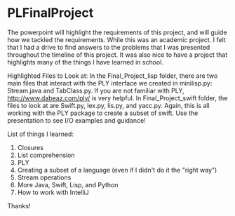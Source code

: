 # PLFinalProject
The powerpoint will highlight the requirements of this project, and will guide how we tackled the requirements.  While this was an academic
project.  I felt that I had a drive to find answers to the problems that I was presented throughout the timeline of this project.  It was
also nice to have a project that highlights many of the things I have learned in school.

Highlighted Files to Look at: 
In the Final_Project_lisp folder, there are two main files that interact with the PLY interface we created in minilisp.py: Stream.java 
and TabClass.py.  If you are not familiar with PLY, http://www.dabeaz.com/ply/ is very helpful.  In Final_Project_swift folder, the files
to look at are Swift.py, lex.py, lis.py, and yacc.py.  Again, this is all working with the PLY package to create a subset of swift.  Use
the presentation to see I/O examples and guidance!

List of things I learned: 
1. Closures
2. List comprehension
3. PLY
4. Creating a subset of a language (even if I didn't do it the "right way")
5. Stream operations
6. More Java, Swift, Lisp, and Python
7. How to work with IntelliJ

Thanks!
